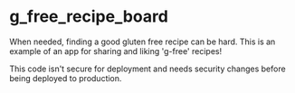 # g_free_recipe_board

When needed, finding a good gluten free recipe can be hard. This is an example of an app for sharing and liking 'g-free' recipes!

This code isn't secure for deployment and needs security changes before being deployed to production.
